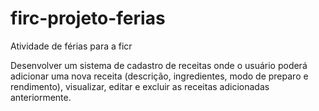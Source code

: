 # firc-projeto-ferias
Atividade de férias para a ficr 

Desenvolver um sistema de cadastro de receitas onde o usuário poderá adicionar uma nova receita (descrição, ingredientes, modo de preparo e rendimento), visualizar,  editar e excluir as receitas adicionadas anteriormente.
